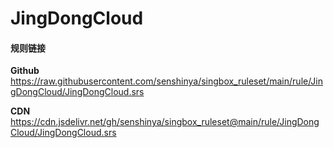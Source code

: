 # JingDongCloud

#### 规则链接

**Github**
https://raw.githubusercontent.com/senshinya/singbox_ruleset/main/rule/JingDongCloud/JingDongCloud.srs

**CDN**
https://cdn.jsdelivr.net/gh/senshinya/singbox_ruleset@main/rule/JingDongCloud/JingDongCloud.srs